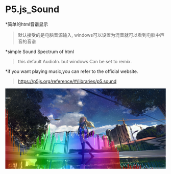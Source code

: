# P5.js_Sound
*简单的html音谱显示
  >默认接受的是电脑音源输入,
  windows可以设置为混音就可以看到电脑中声音的音谱
  
*simple Sound Spectrum of html
  >this default AudioIn.
  but windows Can be set to remix.
  
*if you want playing music,you can refer to the official website.
>https://p5js.org/reference/#/libraries/p5.sound

![image](https://github.com/asd123wto/P5.js_Sound/blob/master/Test_img.png)
